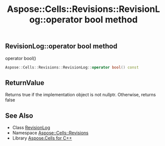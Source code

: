 ﻿---
title: Aspose::Cells::Revisions::RevisionLog::operator bool method
linktitle: operator bool
second_title: Aspose.Cells for C++ API Reference
description: 'Aspose::Cells::Revisions::RevisionLog::operator bool method. operator bool() in C++.'
type: docs
weight: 400
url: /cpp/aspose.cells.revisions/revisionlog/operator_bool/
---
## RevisionLog::operator bool method


operator bool()

```cpp
Aspose::Cells::Revisions::RevisionLog::operator bool() const
```


## ReturnValue

Returns true if the implementation object is not nullptr. Otherwise, returns false

## See Also

* Class [RevisionLog](../)
* Namespace [Aspose::Cells::Revisions](../../)
* Library [Aspose.Cells for C++](../../../)
